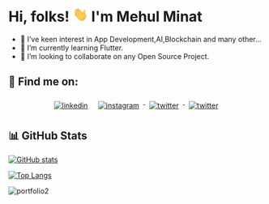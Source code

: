 # Hi, folks! <img src="https://raw.githubusercontent.com/mehulminat/mehulminat/main/wave.gif" width="30px"> I'm Mehul Minat
- 👀 I’ve keen interest in App Development,AI,Blockchain and many other...
- 🌱 I’m currently learning Flutter.
- 💞️ I’m looking to collaborate on any Open Source Project.
## :email: Find me on:

<p align="center">
 <a href="https://www.linkedin.com/in/mehul-minat/" target="_blank" rel="noopener noreferrer"> <img src="https://cdn-icons-png.flaticon.com/512/174/174857.png" alt="linkedin" height="40" style="vertical-align:top; margin:8px"></a>
  <a href="https://www.instagram.com/mehul.1337/" target="_blank" rel="noopener noreferrer"> <img src="https://upload.wikimedia.org/wikipedia/commons/thumb/e/e7/Instagram_logo_2016.svg/768px-Instagram_logo_2016.svg.png" alt="instagram" height="40" style="vertical-align:top; margin:8px"> </a>
<a href="https://twitter.com/minatmehul" target="_blank" rel="noopener noreferrer"> <img src="https://cdnlogo.com/logos/t/96/twitter-icon.svg" alt="twitter" height="40" style="vertical-align:top; margin:8px"> </a>
 <a href="https://mehulminat.github.io/" target="_blank" rel="noopener noreferrer"> <img src="https://icon-library.com/images/web-icon-svg/web-icon-svg-5.jpg" alt="twitter" height="40" style="vertical-align:top; margin:8px"> </a>
</p>

## 📊 GitHub Stats
<a href="https://github.com/mehulminat">
  
![GitHub stats](https://github-readme-stats.vercel.app/api?username=mehulminat&show_icons=true&theme=tokyonight)
  
</a>
<a href="https://github.com/mehulminat">
  
![Top Langs](https://github-readme-stats.vercel.app/api/top-langs/?username=mehulminat&theme=tokyonight)
 
</a>
<!---
mehulminat/mehulminat is a ✨ special ✨ repository because its `README.md` (this file) appears on your GitHub profile.
You can click the Preview link to take a look at your changes.
--->
<img width="2542" height="1800" alt="portfolio2" src="https://github.com/user-attachments/assets/102fba56-b3c0-42e7-9996-6e64a747052d" />


